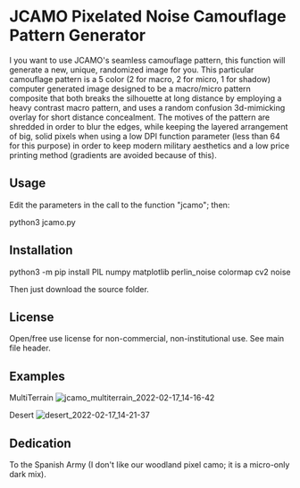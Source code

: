 
# JCAMO Pixelated Noise Camouflage Pattern Generator

I you want to use JCAMO's seamless camouflage pattern, this function will generate a new, unique, randomized image for you. This particular camouflage pattern is a 5 color (2 for macro, 2 for micro, 1 for shadow) computer generated image designed to be a macro/micro pattern composite that both breaks the silhouette at long distance by employing a heavy contrast macro pattern, and uses a random confusion 3d-mimicking overlay for short distance concealment. The motives of the pattern are shredded in order to blur the edges, while keeping the layered arrangement of big, solid pixels when using a low DPI function parameter (less than 64 for this purpose) in order to keep modern military aesthetics and a low price printing method (gradients are avoided because of this).

## Usage

Edit the parameters in the call to the function "jcamo"; then:

python3 jcamo.py


## Installation

python3 -m pip install PIL numpy matplotlib perlin_noise colormap cv2 noise

Then just download the source folder.

## License

Open/free use license for non-commercial, non-institutional use. See main file header.

## Examples

MultiTerrain
![jcamo_multiterrain_2022-02-17_14-16-42](https://user-images.githubusercontent.com/10059639/154687313-d6c4199d-eaeb-4c39-a379-ff73df949010.png)

Desert
![desert_2022-02-17_14-21-37](https://user-images.githubusercontent.com/10059639/154696045-09a216c2-7f5e-4463-904f-bf18e9b5bed9.png)


## Dedication

To the Spanish Army (I don't like our woodland pixel camo; it is a micro-only dark mix).
